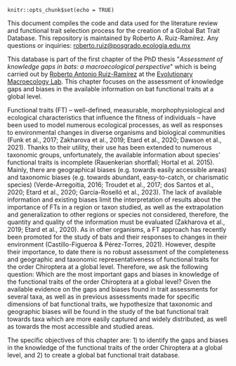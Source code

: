 ```{r setup, include=FALSE}
knitr::opts_chunk$set(echo = TRUE)
```


This document compiles the code and data used for the literature review and functional trait selection process for the creation of a Global Bat Trait Database. This repository is maintained by Roberto A. Ruiz-Ramírez. Any questions or inquiries: [roberto.ruiz\@posgrado.ecologia.edu.mx](mailto:roberto.ruiz@posgrado.ecologia.edu.mx)

This database is part of the first chapter of the PhD thesis "*Assessment of knowledge gaps in bats: a macroecological perspective*" which is being carried out by [Roberto Antonio Ruiz-Ramírez](https://maevolab.mx/authors/roberto/) at the [Evolutionary Macroecology Lab](https://maevolab.mx/). This chapter focuses on the assessment of knowledge gaps and biases in the available information on bat functional traits at a global level.

Functional traits (FT) – well-defined, measurable, morphophysiological and ecological characteristics that influence the fitness of individuals – have been used to model numerous ecological processes, as well as responses to environmental changes in diverse organisms and biological communities (Funk et al., 2017; Zakharova et al., 2019; Etard et al., 2020; Dawson et al., 2021). Thanks to their utility, their use has been extended to numerous taxonomic groups, unfortunately, the available information about species’ functional traits is incomplete (Rauenkerian shortfall; Hortal et al. 2015). Mainly, there are geographical biases (e.g. towards easily accessible areas) and taxonomic biases (e.g. towards abundant, easy-to-catch, or charismatic species) (Verde-Arregoitia, 2016; Troudet et al., 2017; dos Santos et al., 2020; Etard et al., 2020; García-Roselló et al., 2023). The lack of available information and existing biases limit the interpretation of results about the importance of FTs in a region or taxon studied, as well as the extrapolation and generalization to other regions or species not considered, therefore, the quantity and quality of the information must be evaluated (Zakharova et al., 2019; Etard et al., 2020). As in other organisms, a FT approach has recently been promoted for the study of bats and their responses to changes in their environment (Castillo-Figueroa & Pérez-Torres, 2021). However, despite their importance, to date there is no robust assessment of the completeness and geographic and taxonomic representativeness of functional traits for the order Chiroptera at a global level. Therefore, we ask the following question: Which are the most important gaps and biases in knowledge of the functional traits of the order Chiroptera at a global level? Given the available evidence on the gaps and biases found in trait assessments for several taxa, as well as in previous assessments made for specific dimensions of bat functional traits, we hypothesize that taxonomic and geographic biases will be found in the study of the bat functional trait towards taxa which are more easily captured and widely distributed, as well as towards the most accessible and studied areas.

The specific objectives of this chapter are: 1) to identify the gaps and biases in the knowledge of the functional traits of the order Chiroptera at a global level, and 2) to create a global bat functional trait database.

<br>
<br>